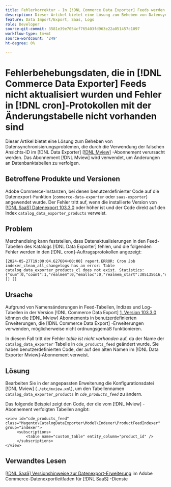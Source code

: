 ```yaml
---
title: Fehlerkorrektur - In [!DNL Commerce Data Exporter] Feeds werden keine Daten aktualisiert und in [!DNL cron] Protokollfehlern mit der Änderungstabelle sind keine Änderungen vorhanden
description: Dieser Artikel bietet eine Lösung zum Beheben von Datensynchronisierungsproblemen, die durch die Verwendung der falschen Ansichts-ID im [!DNL Commerce Data Exporter mview] Abonnement verursacht werden.
feature: Data Import/Export, Saas, Logs
role: Developer
source-git-commit: 3581e39e7054cf765403fd963e22a051457c1097
workflow-type: tm+mt
source-wordcount: '249'
ht-degree: 0%

---
```


# Fehlerbehebungsdaten, die in [!DNL Commerce Data Exporter] Feeds nicht aktualisiert wurden und Fehler in [!DNL cron]-Protokollen mit der Änderungstabelle nicht vorhanden sind

Dieser Artikel bietet eine Lösung zum Beheben von Datensynchronisierungsproblemen, die durch die Verwendung der falschen Ansichts-ID im [!DNL Data Exporter] [[!DNL Mview]](https://developer.adobe.com/commerce/php/development/components/indexing/#mview) -Abonnement verursacht werden. Das Abonnement [!DNL Mview] wird verwendet, um Änderungen an Datenbanktabellen zu verfolgen.

## Betroffene Produkte und Versionen

Adobe Commerce-Instanzen, bei denen benutzerdefinierter Code auf die Datenexport-Funktion (`commerce-data-exporter` oder `saas-exporter`) angewendet wurde. Der Fehler tritt auf, wenn die installierte Version von [[!DNL SaaS] Datenexport 103.3.0](https://experienceleague.adobe.com/en/docs/commerce-merchant-services/saas-data-export/release-notes#release-6) oder höher ist und der Code direkt auf den Index `catalog_data_exporter_products` verweist.

## Problem

Merchandising kann feststellen, dass Datenaktualisierungen in den Feed-Tabellen des Katalogs [!DNL Data Exporter] fehlen, und die folgenden Fehler werden in den [!DNL cron]-Auftragsprotokollen angezeigt:

```
[2024-05-27T19:00:04.627604+00:00] report.ERROR: Cron Job indexer_clean_all_changelogs has an error: Table catalog_data_exporter_products_cl does not exist. Statistics: {"sum":0,"count":1,"realmem":0,"emalloc":0,"realmem_start":305135616,"emalloc_start":283210384} [] [] 
```

## Ursache

Aufgrund von Namensänderungen in Feed-Tabellen, Indizes und Log-Tabellen in der Version [!DNL Commerce Data Export] [1, Version 103.3.0](https://experienceleague.adobe.com/en/docs/commerce-merchant-services/saas-data-export/release-notes#release-9) können die [!DNL Mview] Abonnements in benutzerdefinierten Erweiterungen, die [!DNL Commerce Data Export] -Erweiterungen verwenden, möglicherweise nicht ordnungsgemäß funktionieren.

In diesem Fall tritt der Fehler *table ist nicht vorhanden* auf, da der Name der `catalog_data_exporter`-Tabelle in `cde_products_feed` geändert wurde. Sie haben benutzerdefinierten Code, der auf den alten Namen im [!DNL Data Exporter Mview]-Abonnement verweist.

## Lösung

Bearbeiten Sie in der angepassten Erweiterung die Konfigurationsdatei [!DNL Mview] (```./etc/mview.xml```), um den Tabellennamen `catalog_data_exporter_products` in *`cde_products_feed`* zu ändern.

Das folgende Beispiel zeigt den Code, der die vom [!DNL Mview] -Abonnement verfolgten Tabellen angibt:

```
<view id="cde_products_feed" class="Magento\CatalogDataExporter\Model\Indexer\ProductFeedIndexer" group="indexer">
     <subscriptions>
         <table name="custom_table" entity_column="product_id" />
     </subscriptions>
</view>
```

## Verwandtes Lesen

[[!DNL SaaS] Versionshinweise zur Datenexport-Erweiterung](https://experienceleague.adobe.com/en/docs/commerce-merchant-services/saas-data-export/release-notes) im Adobe Commerce-Datenexportleitfaden für [!DNL SaaS] -Dienste
